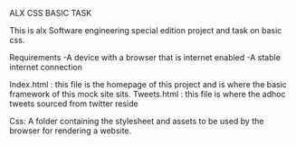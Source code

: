 ALX CSS BASIC TASK

This is alx Software engineering special edition project and task on basic css.  

Requirements
-A device with a browser that is internet enabled
-A stable internet connection 


Index.html : this file is the homepage of this project and is where the basic framework of this mock site sits.
Tweets.html : this file is where the adhoc tweets sourced from twitter reside

Css: A folder containing the stylesheet and assets to be used by the browser for rendering a website.
